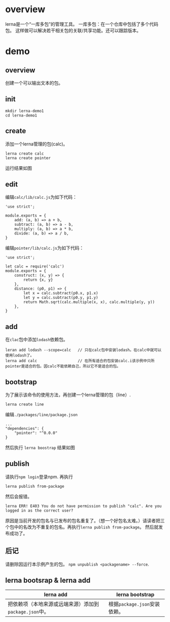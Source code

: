 # overview
lerna是一个“一库多包”的管理工具。
一库多包：在一个仓库中包括了多个代码包。
这样做可以解决若干相关包的关联/共享功能。还可以跟踪版本。

# demo
## overview
创建一个可以输出文本的包。

## init
```
mkdir lerna-demo1
cd lerna-demo1
```

## create
添加一个lerna管理的包(calc)。
```
lerna create calc
lerna create pointer
```
运行结果如图
![]()

## edit
编辑`calc/lib/calc.js`为如下代码：
```
'use strict';

module.exports = {
	add: (a, b) => a + b,
	subtract: (a, b) => a - b,
	multiply: (a, b) => a * b,
	divide: (a, b) => a / b,
}
```

编辑`pointer/lib/calc.js`为如下代码：
```
'use strict';

let calc = require('calc')
module.exports = {
	construct: (x, y) => {
		return {x, y}
	},
	distance: (p0, p1) => {
		let x = calc.subtract(p0.x, p1.x)
		let y = calc.subtract(p0.y, p1.y)
		return Math.sqrt(calc.multiple(x, x), calc.multiple(y, y))
	},
}
```

## add
在`clac`包中添加`lodash`依赖包。
```
leran add lodash --scope=calc   // 只在calc包中安装lodash。在calc中就可以使用lodash了。
lerna add calc                  // 在所有适合的包安装calc.i该示例中只所pointer是适合的包。因calc不能依赖自己，所以它不是适合的包。
```

## bootstrap
为了展示该命令的使用方法，再创建一个lerna管理的包（line）.
```
lerna create line
```
编辑`./packages/line/package.json`
```
...
"dependencies": {
	"pointer": "^0.0.0"
}
```
然后执行
`lerna boostrap`
结果如图
![]()

## publish
请执行`npm login`登录npm.
再执行
```
lerna publish from-package
```
然后会报错。
```
lerna ERR! E403 You do not have permission to publish "calc". Are you logged in as the correct user?
```
原因是当前开发的包名与已发布的包名重复了。（想一个好包名太难。）请读者把三个包中的名改为不重复的包名。再执行`lerna publish from-package`。
然后就发布成功了。

## 后记
请删除因运行本示例产生的包。
`npm unpublish <packagename> --force`.

## lerna bootsrap & lerna add
|lerna add|lerna bootstrap|
|-|-|
|把依赖项（本地来源或远端来源）添加到`package.json`中。|根据`package.json`安装依赖。|